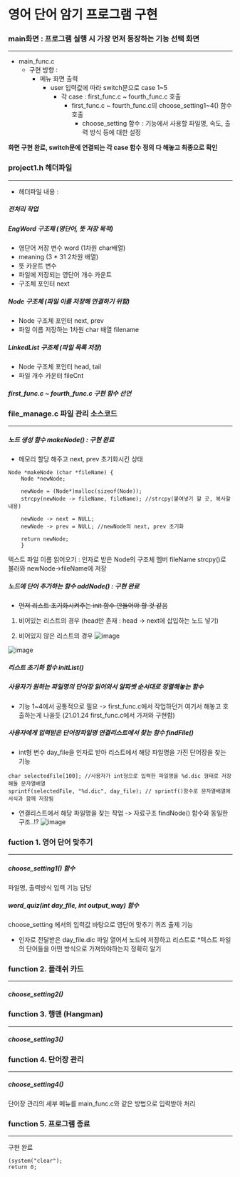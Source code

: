 # 영어 단어 암기 프로그램 구현

### main화면 : 프로그램 실행 시 가장 먼저 등장하는 기능 선택 화면
-------
 - main_func.c
    * 구현 방향 : <br>
      * 메뉴 화면 출력 <br>
        * user 입력값에 따라 switch문으로 case 1~5 <br>
          * 각 case : first_func.c ~ fourth_func.c 호출 <br>
            * first_func.c ~ fourth_func.c의 choose_setting1~4() 함수 호출 <br>
              * choose_setting 함수 : 기능에서 사용할 파일명, 속도, 출력 방식 등에 대한 설정 <br>
              
  **화면 구현 완료, switch문에 연결되는 각 case 함수 정의 다 해놓고 최종으로 확인**
### project1.h 헤더파일
--------
 - 헤더파일 내용 :
  ##### 전처리 작업
  
  ##### EngWord 구조체 (영단어, 뜻 저장 목적)
   * 영단어 저장 변수 word (1차원 char배열)
   * meaning (3 * 31 2차원 배열)
   * 뜻 카운트 변수
   * 파일에 저장되는 영단어 개수 카운트
   * 구조체 포인터 next
  
  ##### Node 구조체 (파일 이름 저장해 연결하기 위함)
   * Node 구조체 포인터 next, prev
   * 파일 이름 저장하는 1차원 char 배열 filename
   
  ##### LinkedList 구조체 (파일 목록 저장)
   * Node 구조체 포인터 head, tail
   * 파일 개수 카운터 fileCnt
   
  ##### first_func.c ~ fourth_func.c 구현 함수 선언 
  

### file_manage.c 파일 관리 소스코드
--------
 ##### 노드 생성 함수 makeNode() : 구현 완료
  * 메모리 할당 해주고 next, prev 초기화시킨 상태
  ```
  Node *makeNode (char *fileName) {
      Node *newNode;
      
      newNode = (Node*)malloc(sizeof(Node));
      strcpy(newNode -> fileName, fileName); //strcpy(붙여넣기 할 곳, 복사할 내용)
      
      newNode -> next = NULL;
      newNode -> prev = NULL; //newNode의 next, prev 초기화
      
      return newNode;
      }
  ```
 
 텍스트 파일 이름 읽어오기 : 인자로 받은 Node의 구조체 멤버 fileName strcpy()로 불러와 newNode->fileName에 저장
  
 
 ##### 노드에 단어 추가하는 함수 addNode() : 구현 완료
  * ~~먼저 리스트 초기화시켜주는 init 함수 만들어야 할 것 같음~~
  1. 비어있는 리스트의 경우 (head만 존재 : head -> next에 삽입하는 노드 넣기)

  2. 비어있지 않은 리스트의 경우 
  ![image](https://user-images.githubusercontent.com/66112716/105630494-ed06a480-5e8c-11eb-81bc-8d1255d6af57.png)

![image](https://user-images.githubusercontent.com/66112716/105630712-0fe58880-5e8e-11eb-830b-e51ed72ddc84.png)


##### 리스트 초기화 함수 initList()

##### 사용자가 원하는 파일명의 단어장 읽어와서 알파벳 순서대로 정렬해놓는 함수 
 * 기능 1~4에서 공통적으로 필요 -> first_func.c에서 작업하던거 여기서 해놓고 호출하는게 나을듯 (21.01.24 first_func.c에서 가져와 구현함)
 
 ##### 사용자에게 입력받은 단어장파일명 연결리스트에서 찾는 함수 findFile()
 * int형 변수 day_file을 인자로 받아 리스트에서 해당 파일명을 가진 단어장을 찾는 기능
 ```
 char selectedFile[100]; //사용자가 int형으로 입력한 파일명을 %d.dic 형태로 저장해둘 문자열배열
 sprintf(selectedFile, "%d.dic", day_file); // sprintf()함수로 문자열배열에 서식과 함께 저장됨
 ```
  * 연결리스트에서 해당 파일명을 찾는 작업 -> 자료구조 findNode() 함수와 동일한 구조..!?
  ![image](https://user-images.githubusercontent.com/66112716/105631887-06f7b580-5e94-11eb-8c6d-686e0a7e41ed.png)
  
  
### fuction 1. 영어 단어 맞추기
--------
 ##### choose_setting1() 함수
  파일명, 출력방식 입력 기능 담당
 ##### word_quiz(int day_file, int output_way) 함수
  choose_setting 에서의 입력값 바탕으로 영단어 맞추기 퀴즈 출제 기능
  
   - 인자로 전달받은 day_file.dic 파일 열어서 노드에 저장하고 리스트로 
   *텍스트 파일의 단어들을 어떤 방식으로 가져와야하는지 정확히 알기

### function 2. 플래쉬 카드
----------
 ##### choose_setting2() 

### function 3. 행맨 (Hangman)
----------
 ##### choose_setting3() 

### function 4. 단어장 관리
-----------
 ##### choose_setting4() 
  단어장 관리의 세부 메뉴를 main_func.c와 같은 방법으로 입력받아 처리
### function 5. 프로그램 종료
-----------
 구현 완료 
 ```
 (system("clear"); 
 return 0;
 ```
